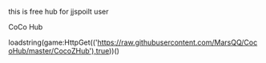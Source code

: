 
this is free hub for jjspoilt user 

CoCo Hub

loadstring(game:HttpGet(('https://raw.githubusercontent.com/MarsQQ/CocoHub/master/CocoZHub'),true))()
